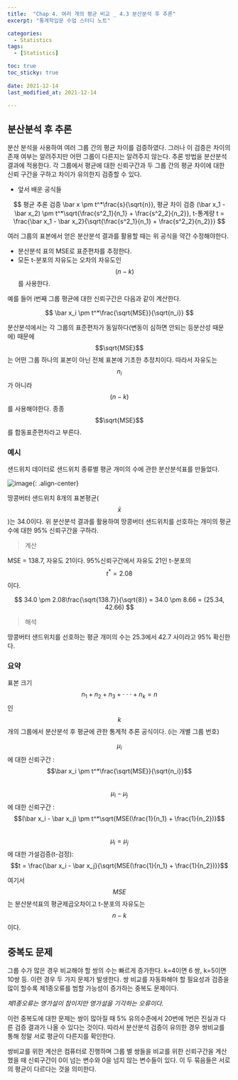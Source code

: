 ```yaml
---
title:  "Chap 4. 여러 개의 평균 비교 _ 4.3 분산분석 후 추론" 
excerpt: "통계학입문 수업 스터디 노트"

categories:
  - Statistics
tags:
  - [Statistics]

toc: true
toc_sticky: true
 
date: 2021-12-14
last_modified_at: 2021-12-14

---
```


## 분산분석 후 추론

분산 분석을 사용하여 여러 그룹 간의 평균 차이를 검증하였다. 그러나 이 검증은 차이의 존재 여부는 알려주지만 어떤 그룹이 다른지는 알려주지 않는다. 추론 방법을 분산분석 결과에 적용한다. 각 그룹에서 평균에 대한 신뢰구간과 두 그룹 간의 평균 차이에 대한 신뢰 구간을 구하고 차이가 유의한지 검증할 수 있다. 

* 앞서 배운 공식들 

$$
평균 추론 검증 \bar x \pm t^*\frac{s}{\sqrt{n}}, 평균 차이 검증 (\bar x_1 - \bar x_2) \pm t^*\sqrt{\frac{s^2_1}{n_1} + \frac{s^2_2}{n_2}}, t-통계량 t = \frac{\bar x_1 - \bar x_2}{\sqrt{\frac{s^2_1}{n_1} + \frac{s^2_2}{n_2}}}
$$

여러 그룹의 표본에서 얻은 분산분석 결과를 활용할 때는 위 공식을 약간 수정해야한다. 

- 분산분석 표의 MSE로 표준편차를 추정한다. 
- 모든 t-분포의 자유도는 오차의 자유도인 $$(n-k)$$를 사용한다. 

예를 들어 i번째 그룹 평균에 대한 신뢰구간은 다음과 같이 계산한다. 

$$
\bar x_i \pm t^*\frac{\sqrt{MSE}}{\sqrt{n_i}}
$$

분산분석에서는 각 그룹의 표준편차가 동일하다(변동이 심하면 안되는 등분산성 때문에) 때문에 $$\sqrt{MSE}$$는 어떤 그룹 하나의 표본이 아닌 전체 표본에 기초한 추정치이다. 따라서 자유도는 $$n_i$$가 아니라 $$(n-k)$$를 사용해야한다. 종종 $$\sqrt{MSE}$$를 합동표준편차라고 부른다. 

### 예시 

샌드위치 데이터로 샌드위치 종류별 평균 개미의 수에 관한 분산분석표를 만들었다. 

![image](https://user-images.githubusercontent.com/67791317/145862278-d32f8351-0df2-4bca-9814-76237fc61b6c.png){: .align-center}

땅콩버터 샌드위치 8개의 표본평균($$\bar x$$)는 34.0이다. 위 분산분석 결과를 활용하여 땅콩버터 샌드위치를 선호하는 개미의 평균 수에 대한 95% 신뢰구간을 구하라. 

> 계산

MSE = 138.7, 자유도 21이다. 95%신뢰구간에서 자유도 21인 t-분포의 $$t^* = 2.08$$이다. 

$$
34.0 \pm 2.08\frac{\sqrt{138.7}}{\sqrt{8}} = 34.0 \pm 8.66 = (25.34, 42.66)
$$

> 해석 

땅콩버터 샌드위치를 선호하는 평균 개미의 수는 25.3에서 42.7 사이라고 95% 확신한다. 

### 요약

표본 크기 $$n_1 + n_2 + n_3 + \cdot \cdot \cdot + n_k = n$$인 $$k$$개의 그룹에서 분산분석 후 평균에 관한 통계적 추론 공식이다. (i는 개별 그룹 번호)

$$\mu_i$$에 대한 신뢰구간 : $$\bar x_i \pm t^*\frac{\sqrt{MSE}}{\sqrt{n_i}}$$    
$$\mu_i - \mu_j$$에 대한 신뢰구간 : $$(\bar x_i - \bar x_j) \pm t^*\sqrt{MSE(\frac{1}{n_1} + \frac{1}{n_2})}$$  
$$\mu_i = \mu_j$$ 에 대한 가설검증(t-검정): $$t = \frac{\bar x_i - \bar x_j}{\sqrt{MSE(\frac{1}{n_1} + \frac{1}{n_2})}}$$

여기서 $$MSE$$는 분산분석표의 평균제곱오차이고 t-분포의 자유도는 $$n-k$$이다. 

## 중복도 문제 

그룹 수가 많은 경우 비교해야 할 쌍의 수는 빠르게 증가한다. k=4이면 6 쌍, k=5이면 10쌍 등. 이런 경우 두 가지 문제가 발생한다. 쌍 비교를 자동화해야 할 필요성과 검증을 많이 할수록 제1종오류를 범할 가능성이 증가하는 중복도 문제이다. 

*제1종오류는 영가설이 참이지만 영가설을 기각하는 오류이다.*

이런 중복도에 대한 문제는 쌍이 많아질 때 5% 유의수준에서 20번에 1번은 진실과 다른 검증 결과가 나올 수 있다는 것이다. 따라서 분산분석 검증이 유의한 경우 쌍비교를 통해 정말 서로 평균이 다른지를 확인한다. 

쌍비교를 위한 계산은 컴퓨터로 진행하며 그룹 별 쌍들을 비교를 위한 신뢰구간을 계산했을 때 신뢰구간이 0이 넘는 변수와 0을 넘지 않는 변수들이 있다. 이 두 묶음들은 서로의 평균이 다르다는 것을 의미한다. 